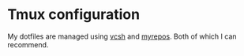 Tmux configuration
==================

My dotfiles are managed using [vcsh](https://github.com/RichiH/vcsh) and [myrepos](http://myrepos.branchable.com/).
Both of which I can recommend.
